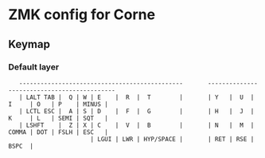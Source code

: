 # ZMK config for Corne

## Keymap

### Default layer

       ----------------------------------------------       --------------------------------------------
       | LALT TAB |  Q | W | E    |  R  |  T        |       | Y   |  U  | I     | O   | P    | MINUS |
       | LCTL ESC |  A | S | D    |  F  |  G        |       | H   |  J  | K     | L   | SEMI | SQT   |
       | LSHFT    |  Z | X | C    |  V  |  B        |       | N   |  M  | COMMA | DOT | FSLH | ESC   |
                           | LGUI | LWR | HYP/SPACE |       | RET | RSE | BSPC  |
